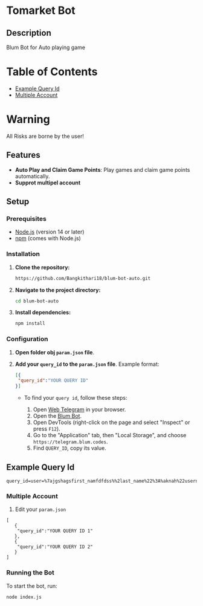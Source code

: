 # Tomarket Bot

## Description

Blum Bot for Auto playing game

# Table of Contents

- [Example Query Id](#ex-data)
- [Multiple Account](#multi)

# Warning

All Risks are borne by the user!

## Features

- **Auto Play and Claim Game Points**: Play games and claim game points automatically.
- **Supprot multipel account**

## Setup

### Prerequisites

- [Node.js](https://nodejs.org/) (version 14 or later)
- [npm](https://www.npmjs.com/) (comes with Node.js)

### Installation

1. **Clone the repository:**

   ```bash
   https://github.com/Bangkithari18/blum-bot-auto.git
   ```

2. **Navigate to the project directory:**

   ```bash
   cd blum-bot-auto
   ```

3. **Install dependencies:**

   ```bash
   npm install
   ```

### Configuration

1. **Open folder obj `param.json` file**.

2. **Add your `query_id` to the `param.json` file**. Example format:

   ```param.json
   [{
    "query_id":"YOUR QUERY ID"
   }]
   ```

   - To find your `query id`, follow these steps:

     1. Open [Web Telegram](https://web.telegram.org) in your browser.
     2. Open the [Blum Bot](https://t.me/BlumCryptoBot/app?startapp=ref_5IbwQZSbUE).
     3. Open DevTools (right-click on the page and select "Inspect" or press `F12`).
     4. Go to the "Application" tab, then "Local Storage", and choose `https://telegram.blum.codes`.
     5. Find `QUERY_ID`, copy its value.

## Example Query Id

```
query_id=user=%7ajgshagsfirst_namfdfdss%%2last_name%22%3A%aknah%22username%22%3A%22Bafaefagfa%22language_code%22%3A%22en%22%2C%22is_premium%22%3Atrue%2C%22allows_write_to_pm%22%3Atrue%7D&chat_instance=59302567161adfsad54463795&chat_type=sender&start_param=frens&auth_date=17253223029059&hash=3116344429fc5e299d0dfdfd4eekhsodksndjs96857sdsdsds
```

### Multiple Account

1. Edit your `param.json`

```
[
   {
    "query_id":"YOUR QUERY ID 1"
   },
   {
    "query_id":"YOUR QUERY ID 2"
   }
]
```

### Running the Bot

To start the bot, run:

```bash
node index.js
```
